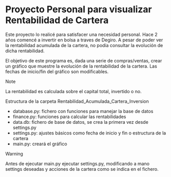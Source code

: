 # Proyecto Personal para visualizar Rentabilidad de Cartera
Este proyecto lo realicé para satisfacer una necesidad personal. Hace 2 años comencé a invertir en bolsa a traves de 
Degiro. A pesar de poder ver la rentabilidad acumulada de la cartera, no podía consultar la evolución de dicha rentabilidad.

El objetivo de este programa es, dada una serie de compras/ventas, crear un gráfico que muestre la evolución de la rentabilidad de la cartera.
Las fechas de inicio/fin del gráfico son modificables.

> [!NOTE]  
> La rentabilidad es calculada sobre el capital total, invertido o no.

Estructura de la carpeta Rentabilidad_Acumulada_Cartera_Inversion
- database.py: fichero con funciones para manejar la base de datos
- finance.py: funciones para calcular las rentabilidades
- data.db: fichero de base de datos, se crea la primera vez desde settings.py
- settings.py: ajustes básicos como fecha de inicio y fin o estructura de la cartera
- main.py: creará el gráfico
> [!WARNING]  
> Antes de ejecutar main.py ejecutar settings.py, modificando a mano settings deseadas y acciones de la cartera como se indica en el fichero.
